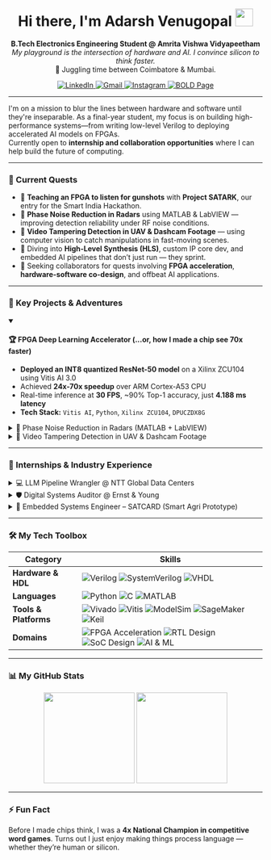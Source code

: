 <h1 align="center">
  Hi there, I'm Adarsh Venugopal <img src="https://media.giphy.com/media/hvRJCLFzcasrR4ia7z/giphy.gif" width="35">
</h1>

<p align="center">
  <strong>B.Tech Electronics Engineering Student @ Amrita Vishwa Vidyapeetham</strong><br>
  <em>My playground is the intersection of hardware and AI. I convince silicon to think faster.</em><br>
  📍 Juggling time between Coimbatore & Mumbai.
</p>

<p align="center">
  <a href="https://www.linkedin.com/in/venuadarsh" target="_blank">
    <img src="https://img.shields.io/badge/LinkedIn-0077B5?style=for-the-badge&logo=linkedin&logoColor=white" alt="LinkedIn">
  </a>
  <a href="mailto:adarsh.venugopal.2@gmail.com" target="_blank">
    <img src="https://img.shields.io/badge/Email-D14836?style=for-the-badge&logo=gmail&logoColor=white" alt="Gmail">
  </a>
  <a href="https://www.instagram.com/sepling_wrogn" target="_blank">
    <img src="https://img.shields.io/badge/Photography-E4405F?style=for-the-badge&logo=instagram&logoColor=white" alt="Instagram">
  </a>
  <a href="https://bold.pro/my/adarsh-venugopal/281r" target="_blank">
    <img src="https://img.shields.io/badge/My%20Page-BOLD.PRO-orange?style=for-the-badge" alt="BOLD Page">
  </a>
</p>

---

I'm on a mission to blur the lines between hardware and software until they're inseparable. As a final-year student, my focus is on building high-performance systems—from writing low-level Verilog to deploying accelerated AI models on FPGAs.  
Currently open to **internship and collaboration opportunities** where I can help build the future of computing.

---

### 🔭 Current Quests

- 🧠 **Teaching an FPGA to listen for gunshots** with **Project SATARK**, our entry for the Smart India Hackathon.  
- 📡 **Phase Noise Reduction in Radars** using MATLAB & LabVIEW — improving detection reliability under RF noise conditions.  
- 🎥 **Video Tampering Detection in UAV & Dashcam Footage** — using computer vision to catch manipulations in fast-moving scenes.  
- 🌱 Diving into **High-Level Synthesis (HLS)**, custom IP core dev, and embedded AI pipelines that don’t just run — they sprint.  
- 👯 Seeking collaborators for quests involving **FPGA acceleration**, **hardware-software co-design**, and offbeat AI applications.

---

### 🚀 Key Projects & Adventures

<details open>
<summary><h4>🏆 FPGA Deep Learning Accelerator (...or, how I made a chip see 70x faster)</h4></summary>
<p>

- **Deployed an INT8 quantized ResNet-50 model** on a Xilinx ZCU104 using Vitis AI 3.0  
- Achieved **24x-70x speedup** over ARM Cortex-A53 CPU  
- Real-time inference at **30 FPS**, ~90% Top-1 accuracy, just **4.188 ms latency**  
- **Tech Stack:** `Vitis AI`, `Python`, `Xilinx ZCU104`, `DPUCZDX8G`

</p>
</details>

<details>
<summary>📡 Phase Noise Reduction in Radars (MATLAB + LabVIEW)</summary>
<p>

- Designed a model to analyze and **reduce phase noise** in radar transmissions  
- Aimed at improving **SNR** and target detection reliability in real-time systems  
- **Tech Stack:** `MATLAB`, `LabVIEW`, `RF Simulation`, `DSP`

</p>
</details>

<details>
<summary>🎥 Video Tampering Detection in UAV & Dashcam Footage</summary>
<p>

- Built an ML-powered pipeline to **detect tampering** in dynamic videos (e.g., frame duplication, motion anomalies)  
- Applications in **surveillance**, **autonomous vehicle trust**, and **video forensics**  
- **Tech Stack:** `Python`, `OpenCV`, `TensorFlow`, `Embedded AI`

</p>
</details>

---

### 💼 Internships & Industry Experience

<details>
<summary>💻 LLM Pipeline Wrangler @ NTT Global Data Centers</summary>
<p>

- Built and benchmarked **LLM inference pipelines** on AWS EC2 using SageMaker  
- Supported validation of simulation tools in a **Juniper-based cloud** environment  
- **Tech Stack:** `AWS EC2`, `SageMaker`, `Python`, `LLMs`

</p>
</details>

<details>
<summary>🛡️ Digital Systems Auditor @ Ernst & Young</summary>
<p>

- Evaluated IT systems and enterprise controls against **ISO 27001/27701**, **NIST CSF 2.0**, and **GDPR** standards  
- Supported live compliance audits and **risk analysis workflows**  
- **Tech Stack:** `ISO 27001`, `NIST CSF`, `GDPR`, `Audit Tools`

</p>
</details>

<details>
<summary>🌾 Embedded Systems Engineer – SATCARD (Smart Agri Prototype)</summary>
<p>

- Developed a **vibration analysis system** using a 6-DoF IMU and microcontrollers like Arduino UNO & Raspberry Pi  
- **Calibrated sensors** to improve real-world accuracy and reliability  
- Implemented **sensor fusion techniques** for smarter agricultural diagnostics  
- Enabled low-cost, edge-deployable solutions for **soil/crop health monitoring**

</p>
</details>

---

### 🛠️ My Tech Toolbox

| Category | Skills |
|---|---|
| **Hardware & HDL** | ![Verilog](https://img.shields.io/badge/Verilog-1E2C5A?style=for-the-badge&logo=verilog&logoColor=white) ![SystemVerilog](https://img.shields.io/badge/SystemVerilog-4169E1?style=for-the-badge) ![VHDL](https://img.shields.io/badge/VHDL-8E8D9D?style=for-the-badge) |
| **Languages** | ![Python](https://img.shields.io/badge/Python-3776AB?style=for-the-badge&logo=python&logoColor=white) ![C](https://img.shields.io/badge/C-A8B9CC?style=for-the-badge&logo=c&logoColor=black) ![MATLAB](https://img.shields.io/badge/MATLAB-0076A8?style=for-the-badge&logo=mathworks&logoColor=white) |
| **Tools & Platforms** | ![Vivado](https://img.shields.io/badge/Xilinx_Vivado-9D2235?style=for-the-badge) ![Vitis](https://img.shields.io/badge/Xilinx_Vitis-9D2235?style=for-the-badge) ![ModelSim](https://img.shields.io/badge/ModelSim-002D5A?style=for-the-badge) ![SageMaker](https://img.shields.io/badge/AWS_SageMaker-FF9900?style=for-the-badge&logo=aws&logoColor=black) ![Keil](https://img.shields.io/badge/Keil-002D5A?style=for-the-badge) |
| **Domains** | ![FPGA Acceleration](https://img.shields.io/badge/FPGA_Acceleration-0078D4?style=for-the-badge) ![RTL Design](https://img.shields.io/badge/RTL_Design-5A29E4?style=for-the-badge) ![SoC Design](https://img.shields.io/badge/SoC_Design-00A99D?style=for-the-badge) ![AI & ML](https://img.shields.io/badge/AI_&_ML-F29F05?style=for-the-badge) |

---

### 📊 My GitHub Stats

<p align="center">
  <img height="180em" src="https://github-readme-stats.vercel.app/api?username=AVM-27&show_icons=true&theme=tokyonight&include_all_commits=true&count_private=true"/>
  <img height="180em" src="https://github-readme-stats.vercel.app/api/top-langs/?username=AVM-27&layout=compact&langs_count=8&theme=tokyonight"/>
</p>

---

### ⚡ Fun Fact

Before I made chips think, I was a **4x National Champion in competitive word games**. Turns out I just enjoy making things process language — whether they’re human or silicon.

<!--
SEO: Adarsh Venugopal, FPGA engineer, embedded AI, Verilog, Vitis AI, radar signal processing, video forensics, bold.pro, AVM-27, Amrita, system design intern, hardware-software co-design
-->

